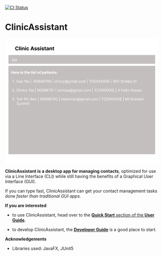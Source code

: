 [![CI Status](https://github.com/se-edu/addressbook-level3/workflows/Java%20CI/badge.svg)](https://github.com/se-edu/addressbook-level3/actions)

# ClinicAssistant

![Ui](docs/images/Ui.png)

**ClinicAssistant is a desktop app for managing contacts**, optimized for use via a Line Interface (CLI) while still having the benefits of a Graphical User Interface (GUI). 

If you can type fast, ClinicAssistant can get your contact management tasks done *faster than traditional GUI apps.* 

**If you are interested**
- to use ClinicAssistant, head over to the [**Quick Start** section of the **User Guide**](docs/UserGuide.md).

- to develop ClinicAssistant, the [**Developer Guide**](docs/DeveloperGuide.md) is a good place to start.

**Acknowledgements**

  - Libraries used: JavaFX, JUnit5
